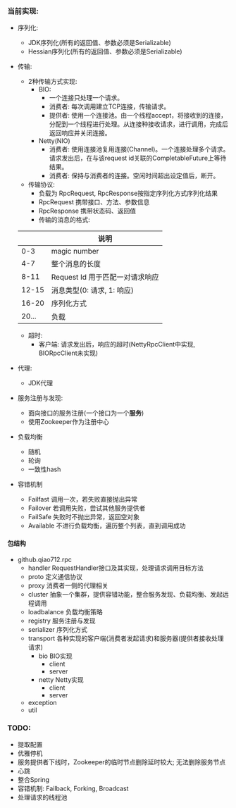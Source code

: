 ### 当前实现:
* 序列化:
  * JDK序列化(所有的返回值、参数必须是Serializable)
  * Hessian序列化(所有的返回值、参数必须是Serializable)
* 传输: 
  * 2种传输方式实现: 
    * BIO:
      * 一个连接只处理一个请求。
      * 消费者: 每次调用建立TCP连接，传输请求。
      * 提供者: 使用一个连接池。由一个线程accept，将接收到的连接，分配到一个线程进行处理。从连接种接收请求，进行调用，完成后返回响应并关闭连接。
    * Netty(NIO)
      * 消费者: 使用连接池复用连接(Channel)。一个连接处理多个请求。请求发出后，在与该request id关联的CompletableFuture上等待结果。
      * 消费者: 保持与消费者的连接。空闲时间超出设定值后，断开。
  * 传输协议:
    * 负载为 RpcRequest, RpcResponse按指定序列化方式序列化结果
    * RpcRequest 携带接口、方法、参数信息
    * RpcResponse 携带状态码、返回值
    * 传输的消息的格式:
    
   |       | 说明                |
   |-------|--------------------|
   | 0-3   | magic number       |
   | 4-7   | 整个消息的长度        |
   | 8-11  | Request Id 用于匹配一对请求响应|
   | 12-15 | 消息类型(0: 请求, 1: 响应)|
   | 16-20 | 序列化方式           |
   | 20... | 负载                |

  * 超时:
    * 客户端: 请求发出后，响应的超时(NettyRpcClient中实现, BIORpcClient未实现)
* 代理:
  * JDK代理
* 服务注册与发现:
  * 面向接口的服务注册(一个接口为一个**服务**)
  * 使用Zookeeper作为注册中心
* 负载均衡
  * 随机
  * 轮询
  * 一致性hash
* 容错机制
  * Failfast 调用一次，若失败直接抛出异常
  * Failover 若调用失败，尝试其他服务提供者
  * FailSafe 失败时不抛出异常，返回空对象
  * Available 不进行负载均衡，遍历整个列表，直到调用成功

#### 包结构
* github.qiao712.rpc
  * handler RequestHandler接口及其实现，处理请求调用目标方法
  * proto 定义通信协议
  * proxy 消费者一侧的代理相关
  * cluster 抽象一个集群，提供容错功能，整合服务发现、负载均衡、发起远程调用
  * loadbalance 负载均衡策略
  * registry 服务注册与发现
  * serializer 序列化方式
  * transport 各种实现的客户端(消费者发起请求)和服务器(提供者接收处理请求)
    * bio BIO实现
      * client
      * server
    * netty Netty实现
      * client
      * server
  * exception
  * util
  
### TODO:
* 提取配置
* 优雅停机
* 服务提供者下线时，Zookeeper的临时节点删除延时较大; 无法删除服务节点
* 心跳
* 整合Spring
* 容错机制: Failback, Forking, Broadcast 
* 处理请求的线程池